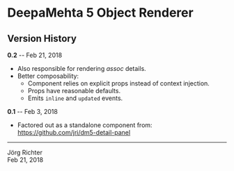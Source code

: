 # DeepaMehta 5 Object Renderer

## Version History

**0.2** -- Feb 21, 2018

* Also responsible for rendering *assoc* details.
* Better composability:
    * Component relies on explicit props instead of context injection.
    * Props have reasonable defaults.
    * Emits `inline` and `updated` events.

**0.1** -- Feb 3, 2018

* Factored out as a standalone component from:  
  https://github.com/jri/dm5-detail-panel

------------
Jörg Richter  
Feb 21, 2018
